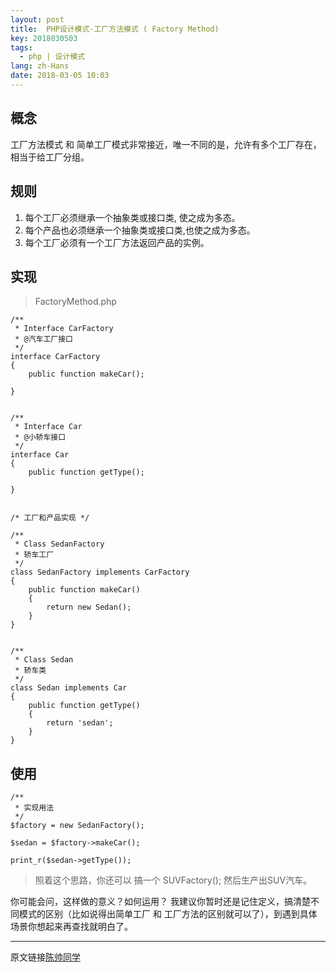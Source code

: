 ```yaml
---
layout: post
title:  PHP设计模式-工厂方法模式 ( Factory Method)
key: 2018030503
tags:
  - php | 设计模式
lang: zh-Hans
date: 2018-03-05 10:03
---
```


## 概念

工厂方法模式 和 简单工厂模式非常接近，唯一不同的是，允许有多个工厂存在，相当于给工厂分组。

## 规则
1. 每个工厂必须继承一个抽象类或接口类, 使之成为多态。
2. 每个产品也必须继承一个抽象类或接口类,也使之成为多态。
3. 每个工厂必须有一个工厂方法返回产品的实例。

## 实现

>FactoryMethod.php

```$xslt
/**
 * Interface CarFactory
 * @汽车工厂接口
 */
interface CarFactory
{
    public function makeCar();

}


/**
 * Interface Car
 * @小轿车接口
 */
interface Car
{
    public function getType();

}


/* 工厂和产品实现 */

/**
 * Class SedanFactory
 * 轿车工厂
 */
class SedanFactory implements CarFactory
{
    public function makeCar()
    {
        return new Sedan();
    }
}


/**
 * Class Sedan
 * 轿车类
 */
class Sedan implements Car
{
    public function getType()
    {
        return 'sedan';
    }
}
```


## 使用

```$xslt
/**
 * 实现用法
 */
$factory = new SedanFactory();

$sedan = $factory->makeCar();

print_r($sedan->getType());
```

>照着这个思路，你还可以 搞一个 SUVFactory(); 然后生产出SUV汽车。
 
 你可能会问，这样做的意义？如何运用？
 我建议你暂时还是记住定义，搞清楚不同模式的区别（比如说得出简单工厂 和 工厂方法的区别就可以了），到遇到具体场景你想起来再查找就明白了。

***

原文链接[陈帅同学](http://imshuai.cn/php/120.html)

